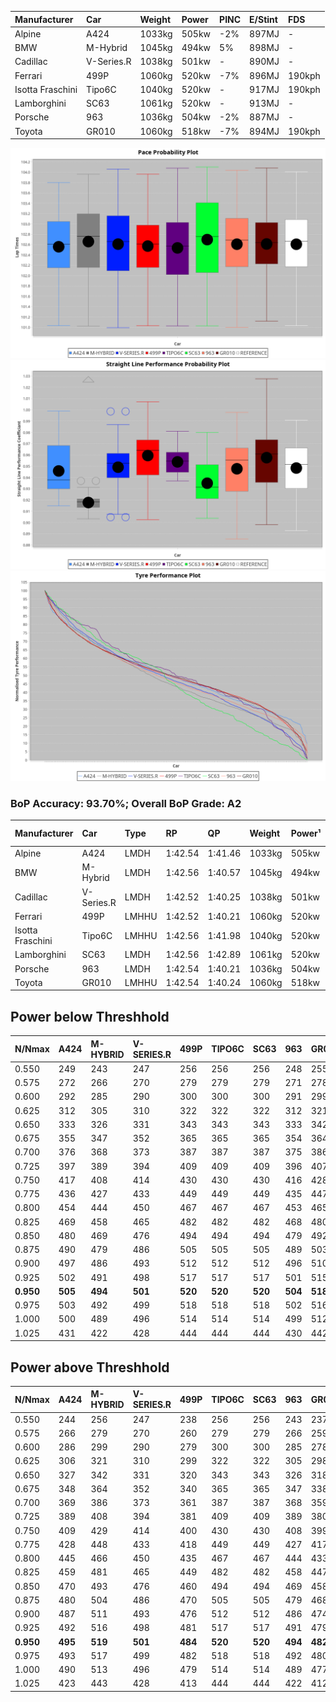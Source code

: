 | Manufacturer     | Car        | Weight | Power | PINC    | E/Stint | FDS     |
|:-|:-|:-|:-|:-|:-|:-|
| Alpine           | A424       | 1033kg | 505kw | -2%     | 897MJ   |    -    |
| BMW              | M-Hybrid   | 1045kg | 494kw | 5%      | 898MJ   |    -    |
| Cadillac         | V-Series.R | 1038kg | 501kw |    -    | 890MJ   |    -    |
| Ferrari          | 499P       | 1060kg | 520kw | -7%     | 896MJ   | 190kph  |
| Isotta Fraschini | Tipo6C     | 1040kg | 520kw |    -    | 917MJ   | 190kph  |
| Lamborghini      | SC63       | 1061kg | 520kw |    -    | 913MJ   |    -    |
| Porsche          | 963        | 1036kg | 504kw | -2%     | 887MJ   |    -    |
| Toyota           | GR010      | 1060kg | 518kw | -7%     | 894MJ   | 190kph  |

![PACECHART](./IMG/AUTO.png)
![STRAIGHTLINEPERFORMANCECHART](./IMG/AUTO_sp.png)
![TYREPERFORMANCECHART](./IMG/AUTO_tw.png)

### BoP Accuracy: 93.70%; Overall BoP Grade: A2
| Manufacturer     | Car        | Type  | RP      | QP      | Weight | Power¹ | Threshhold | PINC    | Power² | E/Stint | AVG Vmax  | FDS     | RDLC | L/Stint | BOP-Grade | Model Accuracy | Model Points | Match%  |
|:-|:-|:-|:-|:-|:-|:-|:-|:-|:-|:-|:-|:-|:-|:-|:-|:-|:-|:-|
| Alpine           | A424       | LMDH  | 1:42.54 | 1:41.46 | 1033kg | 505kw  | 210.0kph   | -2%     | 495kw  |  897MJ  | 293.85kph |    -    | 1.03 | 33      | +C1       | 100.00%        | 642          | 75.08%  |
| BMW              | M-Hybrid   | LMDH  | 1:42.56 | 1:40.57 | 1045kg | 494kw  | 210.0kph   | 5%      | 519kw  |  898MJ  | 291.13kph |    -    | 1.02 | 33      | ~A1       | 100.00%        | 1714         | 99.25%  |
| Cadillac         | V-Series.R | LMDH  | 1:42.52 | 1:40.25 | 1038kg | 501kw  | 210.0kph   |    -    | 501kw  |  890MJ  | 293.96kph |    -    | 1.02 | 33      | ~A1       | 98.95%         | 2271         | 100.00% |
| Ferrari          | 499P       | LMHHU | 1:42.52 | 1:40.21 | 1060kg | 520kw  | 210.0kph   | -7%     | 484kw  |  896MJ  | 294.79kph | 190kph  | 1.03 | 33      | ~A1       | 99.93%         | 2718         | 98.35%  |
| Isotta Fraschini | Tipo6C     | LMHHU | 1:42.56 | 1:41.98 | 1040kg | 520kw  | 0.0kph     |    -    | 520kw  |  917MJ  | 296.44kph | 190kph  | 1.07 | 33      | +C1       | 92.36%         | 133          | 76.95%  |
| Lamborghini      | SC63       | LMDH  | 1:42.56 | 1:42.89 | 1061kg | 520kw  | 210.0kph   |    -    | 520kw  |  913MJ  | 292.75kph |    -    | 1.03 | 33      | ~A1       | 96.54%         | 418          | 100.00% |
| Porsche          | 963        | LMDH  | 1:42.54 | 1:40.21 | 1036kg | 504kw  | 210.0kph   | -2%     | 494kw  |  887MJ  | 293.97kph |    -    | 1.02 | 33      | ~A1       | 99.98%         | 6168         | 100.00% |
| Toyota           | GR010      | LMHHU | 1:42.54 | 1:40.24 | 1060kg | 518kw  | 210.0kph   | -7%     | 482kw  |  894MJ  | 294.35kph | 190kph  | 1.03 | 33      | ~A1       | 98.53%         | 3557         | 100.00% |

## Power below Threshhold
| N/Nmax    | A424    | M-HYBRID | V-SERIES.R | 499P    | TIPO6C  | SC63    | 963     | GR010   |
|:-|:-|:-|:-|:-|:-|:-|:-|:-|
|  0.550    |  249    |  243     |  247       |  256    |  256    |  256    |  248    |  255    |
|  0.575    |  272    |  266     |  270       |  279    |  279    |  279    |  271    |  278    |
|  0.600    |  292    |  285     |  290       |  300    |  300    |  300    |  291    |  299    |
|  0.625    |  312    |  305     |  310       |  322    |  322    |  322    |  312    |  321    |
|  0.650    |  333    |  326     |  331       |  343    |  343    |  343    |  333    |  342    |
|  0.675    |  355    |  347     |  352       |  365    |  365    |  365    |  354    |  364    |
|  0.700    |  376    |  368     |  373       |  387    |  387    |  387    |  375    |  386    |
|  0.725    |  397    |  389     |  394       |  409    |  409    |  409    |  396    |  407    |
|  0.750    |  417    |  408     |  414       |  430    |  430    |  430    |  416    |  428    |
|  0.775    |  436    |  427     |  433       |  449    |  449    |  449    |  435    |  447    |
|  0.800    |  454    |  444     |  450       |  467    |  467    |  467    |  453    |  465    |
|  0.825    |  469    |  458     |  465       |  482    |  482    |  482    |  468    |  480    |
|  0.850    |  480    |  469     |  476       |  494    |  494    |  494    |  479    |  492    |
|  0.875    |  490    |  479     |  486       |  505    |  505    |  505    |  489    |  503    |
|  0.900    |  497    |  486     |  493       |  512    |  512    |  512    |  496    |  510    |
|  0.925    |  502    |  491     |  498       |  517    |  517    |  517    |  501    |  515    |
| **0.950** | **505** | **494**  | **501**    | **520** | **520** | **520** | **504** | **518** |
|  0.975    |  503    |  492     |  499       |  518    |  518    |  518    |  502    |  516    |
|  1.000    |  500    |  489     |  496       |  514    |  514    |  514    |  499    |  512    |
|  1.025    |  431    |  422     |  428       |  444    |  444    |  444    |  430    |  442    |

## Power above Threshhold
| N/Nmax    | A424    | M-HYBRID | V-SERIES.R | 499P    | TIPO6C  | SC63    | 963     | GR010   |
|:-|:-|:-|:-|:-|:-|:-|:-|:-|
|  0.550    |  244    |  256     |  247       |  238    |  256    |  256    |  243    |  237    |
|  0.575    |  266    |  279     |  270       |  260    |  279    |  279    |  266    |  259    |
|  0.600    |  286    |  299     |  290       |  279    |  300    |  300    |  285    |  278    |
|  0.625    |  306    |  321     |  310       |  299    |  322    |  322    |  305    |  298    |
|  0.650    |  327    |  342     |  331       |  320    |  343    |  343    |  326    |  318    |
|  0.675    |  348    |  364     |  352       |  340    |  365    |  365    |  347    |  338    |
|  0.700    |  369    |  386     |  373       |  361    |  387    |  387    |  368    |  359    |
|  0.725    |  389    |  408     |  394       |  381    |  409    |  409    |  389    |  380    |
|  0.750    |  409    |  429     |  414       |  400    |  430    |  430    |  408    |  399    |
|  0.775    |  428    |  448     |  433       |  418    |  449    |  449    |  427    |  417    |
|  0.800    |  445    |  466     |  450       |  435    |  467    |  467    |  444    |  433    |
|  0.825    |  459    |  481     |  465       |  449    |  482    |  482    |  458    |  447    |
|  0.850    |  470    |  493     |  476       |  460    |  494    |  494    |  469    |  458    |
|  0.875    |  480    |  504     |  486       |  470    |  505    |  505    |  479    |  468    |
|  0.900    |  487    |  511     |  493       |  476    |  512    |  512    |  486    |  474    |
|  0.925    |  492    |  516     |  498       |  481    |  517    |  517    |  491    |  479    |
| **0.950** | **495** | **519**  | **501**    | **484** | **520** | **520** | **494** | **482** |
|  0.975    |  493    |  517     |  499       |  482    |  518    |  518    |  492    |  480    |
|  1.000    |  490    |  513     |  496       |  479    |  514    |  514    |  489    |  477    |
|  1.025    |  423    |  443     |  428       |  413    |  444    |  444    |  422    |  412    |
